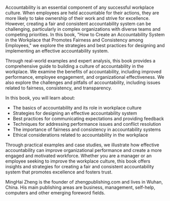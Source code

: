 
Accountability is an essential component of any successful workplace culture. When employees are held accountable for their actions, they are more likely to take ownership of their work and strive for excellence. However, creating a fair and consistent accountability system can be challenging, particularly in complex organizations with diverse teams and competing priorities. In this book, "How to Create an Accountability System in the Workplace that Promotes Fairness and Consistency among Employees," we explore the strategies and best practices for designing and implementing an effective accountability system.

Through real-world examples and expert analysis, this book provides a comprehensive guide to building a culture of accountability in the workplace. We examine the benefits of accountability, including improved performance, employee engagement, and organizational effectiveness. We also explore the challenges and pitfalls of accountability, including issues related to fairness, consistency, and transparency.

In this book, you will learn about:

* The basics of accountability and its role in workplace culture
* Strategies for designing an effective accountability system
* Best practices for communicating expectations and providing feedback
* Techniques for addressing performance issues and conflict resolution
* The importance of fairness and consistency in accountability systems
* Ethical considerations related to accountability in the workplace

Through practical examples and case studies, we illustrate how effective accountability can improve organizational performance and create a more engaged and motivated workforce. Whether you are a manager or an employee seeking to improve the workplace culture, this book offers insights and strategies for creating a fair and consistent accountability system that promotes excellence and fosters trust.

MingHai Zheng is the founder of zhengpublishing.com and lives in Wuhan, China. His main publishing areas are business, management, self-help, computers and other emerging foreword fields.

